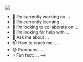 <img src="https://i.pinimg.com/originals/d4/97/ef/d497efbd07b40f54e7b298f2f2dff4a9.gif">

- 🔭 I’m currently working on ...
- 🌱 I’m currently learning ...
- 👯 I’m looking to collaborate on ...
- 🤔 I’m looking for help with ...
- 💬 Ask me about ...
- 📫 How to reach me: ...
- 😄 Pronouns: ...
- ⚡ Fun fact: ...
-->
